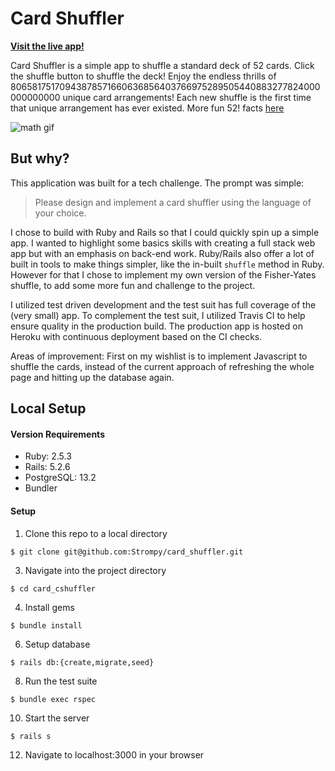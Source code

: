 # Card Shuffler




**[Visit the live app!](https://fathomless-peak-62695.herokuapp.com/)**

Card Shuffler is a simple app to shuffle a standard deck of 52 cards. Click the shuffle button to shuffle the deck! Enjoy the endless thrills of 80658175170943878571660636856403766975289505440883277824000000000000 unique card arrangements! Each new shuffle is the first time that unique arrangement has ever existed. More fun 52! facts [here](https://czep.net/weblog/52cards.html)

![math gif](https://media.giphy.com/media/ne3xrYlWtQFtC/giphy.gif)

## But why?
This application was built for a tech challenge. The prompt was simple: 
> Please design and implement a card shuffler using the language of your choice.

I chose to build with Ruby and Rails so that I could quickly spin up a simple app. I wanted to highlight some basics skills with creating a full stack web app but with an emphasis on back-end work. Ruby/Rails also offer a lot of built in tools to make things simpler, like the in-built `shuffle` method in Ruby. However for that I chose to implement my own version of the Fisher-Yates shuffle, to add some more fun and challenge to the project.

I utilized test driven development and the test suit has full coverage of the (very small) app. To complement the test suit, I utilized Travis CI to help ensure quality in the production build. The production app is hosted on Heroku with continuous deployment based on the CI checks.

Areas of improvement: First on my wishlist is to implement Javascript to shuffle the cards, instead of the current approach of refreshing the whole page and hitting up the database again. 



## Local Setup

#### Version Requirements

* Ruby: 2.5.3
* Rails: 5.2.6
* PostgreSQL: 13.2
* Bundler

#### Setup
1. Clone this repo to a local directory
```
$ git clone git@github.com:Strompy/card_shuffler.git
```
3. Navigate into the project directory 
```
$ cd card_cshuffler
```
4. Install gems 
```
$ bundle install
```
6. Setup database
```
$ rails db:{create,migrate,seed}
```
8. Run the test suite
```
$ bundle exec rspec
```
10. Start the server 
```
$ rails s
```
12. Navigate to localhost:3000 in your browser

